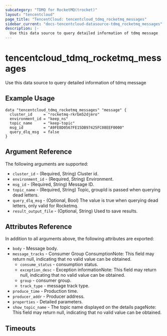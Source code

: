```yaml
---
subcategory: "TDMQ for RocketMQ(trocket)"
layout: "tencentcloud"
page_title: "TencentCloud: tencentcloud_tdmq_rocketmq_messages"
sidebar_current: "docs-tencentcloud-datasource-tdmq_rocketmq_messages"
description: |-
  Use this data source to query detailed information of tdmq message
---
```


# tencentcloud_tdmq_rocketmq_messages

Use this data source to query detailed information of tdmq message

## Example Usage

```hcl
data "tencentcloud_tdmq_rocketmq_messages" "message" {
  cluster_id     = "rocketmq-rkrbm52djmro"
  environment_id = "keep_ns"
  topic_name     = "keep-topic"
  msg_id         = "A9FE8D0567FE15DB97425FC08EEF0000"
  query_dlq_msg  = false
}
```

## Argument Reference

The following arguments are supported:

* `cluster_id` - (Required, String) Cluster id.
* `environment_id` - (Required, String) Environment.
* `msg_id` - (Required, String) Message ID.
* `topic_name` - (Required, String) Topic, groupId is passed when querying dead letters.
* `query_dlq_msg` - (Optional, Bool) The value is true when querying dead letters, only valid for Rocketmq.
* `result_output_file` - (Optional, String) Used to save results.

## Attributes Reference

In addition to all arguments above, the following attributes are exported:

* `body` - Message body.
* `message_tracks` - Consumer Group ConsumptionNote: This field may return null, indicating that no valid value can be obtained.
  * `consume_status` - consumption status.
  * `exception_desc` - Exception informationNote: This field may return null, indicating that no valid value can be obtained.
  * `group` - consumer group.
  * `track_type` - message track type.
* `produce_time` - Production time.
* `producer_addr` - Producer address.
* `properties` - Detailed parameters.
* `show_topic_name` - The topic name displayed on the details pageNote: This field may return null, indicating that no valid value can be obtained.


## Timeouts

<no value>



